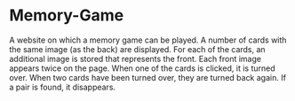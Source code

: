 # Memory-Game

A website on which a memory game can be played.
A number of cards with the same image (as the back) are displayed. For each of the cards, an additional image is stored that represents the front. Each front image appears twice on the page.
When one of the cards is clicked, it is turned over.
When two cards have been turned over, they are turned back again.
If a pair is found, it disappears. 
